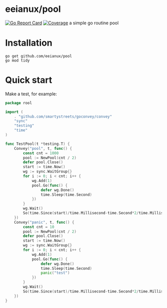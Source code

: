 # eeianux/pool
[![Go Report Card](https://goreportcard.com/badge/github.com/eeianux/pool)](https://goreportcard.com/report/github.com/eeianux/pool)
[![Coverage](https://codecov.io/gh/eeianux/pool/branch/main/graph/badge.svg)](https://codecov.io/gh/eeianux/pool)
 a simple go routine pool
# Installation
```shell
go get github.com/eeianux/pool
go mod tidy
```

# Quick start
Make a test, for example:

```go
package rool

import (
	. "github.com/smartystreets/goconvey/convey"
	"sync"
	"testing"
	"time"
)

func TestPool(t *testing.T) {
	Convey("pool", t, func() {
		const cnt = 1000
		pool := NewPool(cnt / 2)
		defer pool.Close()
		start := time.Now()
		wg := sync.WaitGroup{}
		for i := 0; i < cnt; i++ {
			wg.Add(1)
			pool.Go(func() {
				defer wg.Done()
				time.Sleep(time.Second)
			})
		}
		wg.Wait()
		So(time.Since(start)/time.Millisecond-time.Second*2/time.Millisecond, ShouldBeLessThan, 10)
	})
	Convey("panic", t, func() {
		const cnt = 10
		pool := NewPool(cnt / 2)
		defer pool.Close()
		start := time.Now()
		wg := sync.WaitGroup{}
		for i := 0; i < cnt; i++ {
			wg.Add(1)
			pool.Go(func() {
				defer wg.Done()
				time.Sleep(time.Second)
				panic("test")
			})
		}
		wg.Wait()
		So(time.Since(start)/time.Millisecond-time.Second*2/time.Millisecond, ShouldBeLessThan, 10)
	})
}

```
